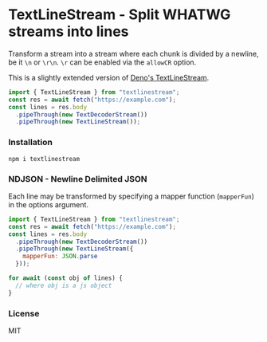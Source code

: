 # TextLineStream - Split WHATWG streams into lines

Transform a stream into a stream where each chunk is divided by a newline,
be it `\n` or `\r\n`. `\r` can be enabled via the `allowCR` option.

This is a slightly extended version of [Deno's TextLineStream](https://doc.deno.land/https://deno.land/std@0.141.0/streams/mod.ts/~/TextLineStream).

 ```js
 import { TextLineStream } from "textlinestream";
 const res = await fetch("https://example.com");
 const lines = res.body
   .pipeThrough(new TextDecoderStream())
   .pipeThrough(new TextLineStream());
 ```
 
### Installation
 
 ```
 npm i textlinestream
 ```
 
### NDJSON - Newline Delimited JSON
 
Each line may be transformed by specifying a mapper function (`mapperFun`) in 
the options argument.

```js
import { TextLineStream } from "textlinestream";
const res = await fetch("https://example.com");
const lines = res.body
  .pipeThrough(new TextDecoderStream())
  .pipeThrough(new TextLineStream({
    mapperFun: JSON.parse
  }));

for await (const obj of lines) {
  // where obj is a js object
} 
```
 
### License
MIT